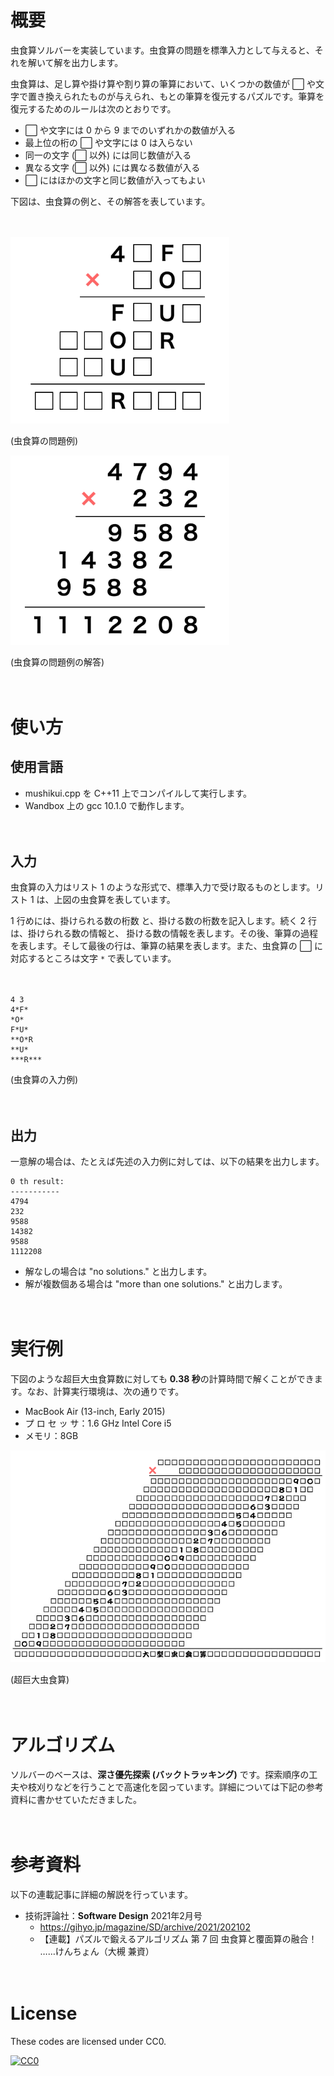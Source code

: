 # 概要

虫食算ソルバーを実装しています。虫食算の問題を標準入力として与えると、それを解いて解を出力します。

虫食算は、足し算や掛け算や割り算の筆算において、いくつかの数値が ⬜︎ や文字で置き換えられたものが与えられ、もとの筆算を復元するパズルです。筆算を復元するためのルールは次のとおりです。

- ⬜︎ や文字には 0 から 9 までのいずれかの数値が入る
- 最上位の桁の ⬜︎ や文字には 0 は入らない
- 同一の文字 (⬜︎ 以外) には同じ数値が入る
- 異なる文字 (⬜︎ 以外) には異なる数値が入る
- ⬜︎ にはほかの文字と同じ数値が入ってもよい

下図は、虫食算の例と、その解答を表しています。

　

<img src=https://github.com/drken1215/mushikui_solver/blob/main/mushikui_example.png width=350mm>

(虫食算の問題例)

<img src=https://github.com/drken1215/mushikui_solver/blob/main/mushikui_answer.png width=350mm>

(虫食算の問題例の解答)

　

# 使い方

## 使用言語

- mushikui.cpp を C++11 上でコンパイルして実行します。
- Wandbox 上の gcc 10.1.0 で動作します。

　

## 入力

虫食算の入力はリスト 1 のような形式で、標準入力で受け取るものとします。リスト 1 は、上図の虫食算を表しています。

1 行めには、掛けられる数の桁数 と、掛ける数の桁数を記入します。続く 2 行は、掛けられる数の情報と、 掛ける数の情報を表します。その後、筆算の過程を表します。そして最後の行は、筆算の結果を表します。また、虫食算の ⬜︎ に対応するところは文字 `*` で表しています。

　

```
4 3
4*F*
*O*
F*U*
**O*R
**U*
***R***
```

(虫食算の入力例)

　

## 出力

一意解の場合は、たとえば先述の入力例に対しては、以下の結果を出力します。

```
0 th result:
-----------
4794
232
9588
14382
9588
1112208
```



- 解なしの場合は "no solutions." と出力します。
- 解が複数個ある場合は "more than one solutions." と出力します。

　

# 実行例

下図のような超巨大虫食算数に対しても **0.38 秒**の計算時間で解くことができます。なお、計算実行環境は、次の通りです。

- MacBook Air (13-inch, Early 2015)
- プ ロ セ ッ サ：1.6 GHz Intel Core i5
- メモリ：8GB



<img src=https://github.com/drken1215/mushikui_solver/blob/main/mushikui_super_large.png width=750mm>

(超巨大虫食算)

　

# アルゴリズム

ソルバーのベースは、**深さ優先探索 (バックトラッキング)** です。探索順序の工夫や枝刈りなどを行うことで高速化を図っています。詳細については下記の参考資料に書かせていただきました。

　

# 参考資料

以下の連載記事に詳細の解説を行っています。

- 技術評論社：**Software Design** 2021年2月号 
  - https://gihyo.jp/magazine/SD/archive/2021/202102
  - 【連載】パズルで鍛えるアルゴリズム 第 7 回 虫食算と覆面算の融合！
    ……けんちょん（大槻 兼資）

　

# License

These codes are licensed under CC0.

[![CC0](http://i.creativecommons.org/p/zero/1.0/88x31.png "CC0")](http://creativecommons.org/publicdomain/zero/1.0/deed.ja)